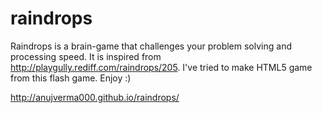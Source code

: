 raindrops
=========

Raindrops is a brain-game that challenges your problem solving and processing speed. It is inspired from http://playgully.rediff.com/raindrops/205.
I've tried to make HTML5 game from this flash game. 
Enjoy :)

http://anujverma000.github.io/raindrops/
